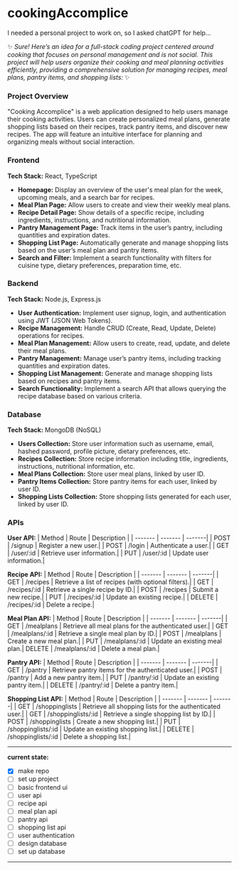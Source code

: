 # cookingAccomplice
I needed a personal project to work on, so I asked chatGPT for help... 

✨ *Sure! Here’s an idea for a full-stack coding project centered around cooking that focuses on personal management and is not social. This project will help users organize their cooking and meal planning activities efficiently, providing a comprehensive solution for managing recipes, meal plans, pantry items, and shopping lists:* ✨

### Project Overview
"Cooking Accomplice" is a web application designed to help users manage their cooking activities. Users can create personalized meal plans, generate shopping lists based on their recipes, track pantry items, and discover new recipes. The app will feature an intuitive interface for planning and organizing meals without social interaction.

### Frontend
**Tech Stack:** React, TypeScript
- **Homepage:** Display an overview of the user's meal plan for the week, upcoming meals, and a search bar for recipes.
- **Meal Plan Page:** Allow users to create and view their weekly meal plans.
- **Recipe Detail Page:** Show details of a specific recipe, including ingredients, instructions, and nutritional information.
- **Pantry Management Page:** Track items in the user’s pantry, including quantities and expiration dates.
- **Shopping List Page:** Automatically generate and manage shopping lists based on the user’s meal plan and pantry items.
- **Search and Filter:** Implement a search functionality with filters for cuisine type, dietary preferences, preparation time, etc.

### Backend
**Tech Stack:** Node.js, Express.js
- **User Authentication:** Implement user signup, login, and authentication using JWT (JSON Web Tokens).
- **Recipe Management:** Handle CRUD (Create, Read, Update, Delete) operations for recipes.
- **Meal Plan Management:** Allow users to create, read, update, and delete their meal plans.
- **Pantry Management:** Manage user’s pantry items, including tracking quantities and expiration dates.
- **Shopping List Management:** Generate and manage shopping lists based on recipes and pantry items.
- **Search Functionality:** Implement a search API that allows querying the recipe database based on various criteria.

### Database
**Tech Stack:** MongoDB (NoSQL)
- **Users Collection:** Store user information such as username, email, hashed password, profile picture, dietary preferences, etc.
- **Recipes Collection:** Store recipe information including title, ingredients, instructions, nutritional information, etc.
- **Meal Plans Collection:** Store user meal plans, linked by user ID.
- **Pantry Items Collection:** Store pantry items for each user, linked by user ID.
- **Shopping Lists Collection:** Store shopping lists generated for each user, linked by user ID.

### APIs

**User API:**
| Method | Route | Description |
| ------- | ------- | -------|
| POST | /signup | Register a new user.|
| POST | /login | Authenticate a user.|
| GET | /user/:id | Retrieve user information.|
| PUT | /user/:id | Update user information.|


**Recipe API:**
| Method | Route | Description |
| ------- | ------- | -------|
| GET | /recipes | Retrieve a list of recipes (with optional filters).|
| GET | /recipes/:id | Retrieve a single recipe by ID.|
| POST | /recipes | Submit a new recipe.|
| PUT | /recipes/:id | Update an existing recipe.|
| DELETE | /recipes/:id | Delete a recipe.|


**Meal Plan API:**
| Method | Route | Description |
| ------- | ------- | -------|
| GET | /mealplans | Retrieve all meal plans for the authenticated user.|
| GET | /mealplans/:id | Retrieve a single meal plan by ID.|
| POST | /mealplans | Create a new meal plan.|
| PUT | /mealplans/:id | Update an existing meal plan.|
 DELETE | /mealplans/:id | Delete a meal plan.|


**Pantry API:**
| Method | Route | Description |
| ------- | ------- | -------|
| GET | /pantry | Retrieve pantry items for the authenticated user.|
| POST | /pantry | Add a new pantry item.|
| PUT | /pantry/:id | Update an existing pantry item.|
| DELETE | /pantry/:id | Delete a pantry item.|


**Shopping List API:**
| Method | Route | Description |
| ------- | ------- | -------|
| GET | /shoppinglists | Retrieve all shopping lists for the authenticated user.|
| GET | /shoppinglists/:id | Retrieve a single shopping list by ID.|
| POST | /shoppinglists | Create a new shopping list.|
| PUT | /shoppinglists/:id | Update an existing shopping list.|
| DELETE | /shoppinglists/:id | Delete a shopping list.|

---

**current state:**
- [X] make repo
- [ ] set up project
- [ ] basic frontend ui 
- [ ] user api
- [ ] recipe api
- [ ] meal plan api
- [ ] pantry api
- [ ] shopping list api
- [ ] user authentication
- [ ] design database
- [ ] set up database
***
